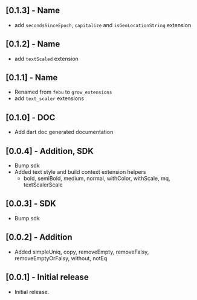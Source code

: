 ## [0.1.3] - Name

- add `secondsSinceEpoch`, `capitalize` and `isGeoLocationString` extension

## [0.1.2] - Name

- add `textScaled` extension

## [0.1.1] - Name

- Renamed from `febu` to `grow_extensions`
- add `text_scaler` extensions

## [0.1.0] - DOC

- Add dart doc generated documentation

## [0.0.4] - Addition, SDK

- Bump sdk
- Added text style and build context extension helpers
  - bold, semiBold, medium, normal, withColor, withScale, mq, textScalerScale

## [0.0.3] - SDK

- Bump sdk

## [0.0.2] - Addition

- Added simpleUniq, copy, removeEmpty, removeFalsy, removeEmptyOrFalsy, without, notEq

## [0.0.1] - Initial release

- Initial release.
